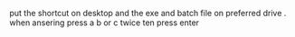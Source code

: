 put the shortcut on desktop and the exe and batch file on preferred drive .
when ansering press a b or c twice ten press enter
